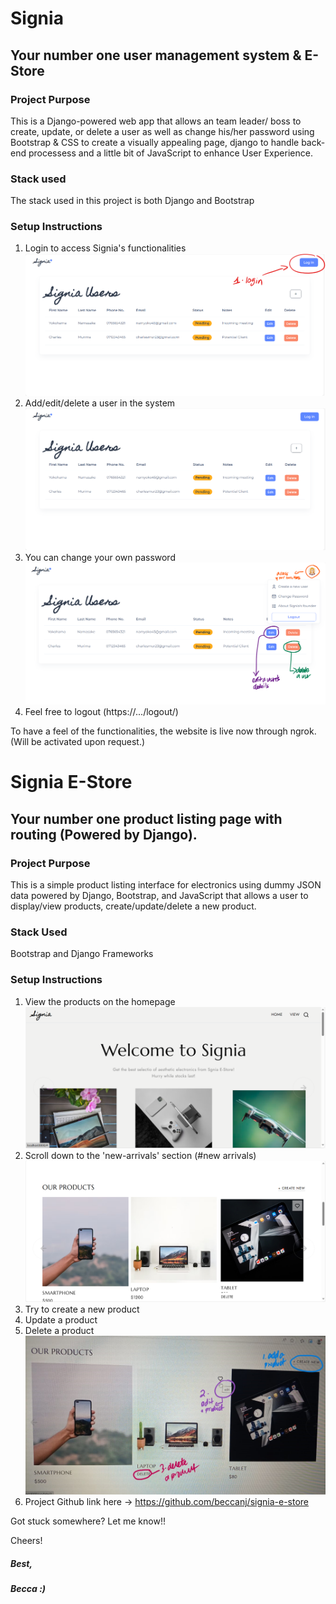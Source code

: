 # Signia
## Your number one user management system & E-Store


### Project Purpose
This is a Django-powered web app that allows an team leader/ boss to create, update, or delete a user as well as change his/her password using Bootstrap & CSS to create a visually appealing page, django to handle back-end processess and a little bit of JavaScript to enhance User Experience.

### Stack used
The stack used in this project is both Django and Bootstrap

### Setup Instructions
1. Login to access Signia's functionalities
   ![Login](https://raw.githubusercontent.com/beccanj/signia/master/main/assets/images/login.png)
3. Add/edit/delete a user in the system
    ![Overview](https://raw.githubusercontent.com/beccanj/signia/master/main/assets/images/S-1.png)
4. You can change your own password
   ![Change password](https://raw.githubusercontent.com/beccanj/signia/master/main/assets/images/s-2.png)
6. Feel free to logout (https://.../logout/)


To have a feel of the functionalities, the website is live now through ngrok. (Will be activated upon request.)




# Signia E-Store
## Your number one product listing page with routing (Powered by Django).


### Project Purpose
This is a simple product listing interface for electronics using dummy JSON data powered by Django, Bootstrap, and JavaScript that allows a user to display/view products, create/update/delete a new product.

### Stack Used
Bootstrap and Django Frameworks

### Setup Instructions
1. View the products on the homepage
   ![Homepage](https://raw.githubusercontent.com/beccanj/signia-e-store/master/main/assets/images/e-1.png)
2. Scroll down to the 'new-arrivals' section (#new arrivals)
   ![Products](https://raw.githubusercontent.com/beccanj/signia-e-store/master/main/assets/images/e-2.png)
3. Try to create a new product 
4. Update a product
5. Delete a product
    ![Functions](https://raw.githubusercontent.com/beccanj/signia-e-store/master/main/assets/images/e-3-steps.jpg)
6. Project Github link here -> https://github.com/beccanj/signia-e-store


Got stuck somewhere? Let me know!!

Cheers!


##### Best,
##### Becca :)


